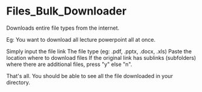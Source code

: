 # Files_Bulk_Downloader
Downloads entire file types from the internet. 


Eg: You want to download all lecture powerpoint all at once.

Simply input the file link
The file type (eg: .pdf, .pptx, .docx, .xls)
Paste the location where to download files
If the original link has sublinks (subfolders) where there are additional files, press "y" else "n".

That's all. You should be able to see all the file downloaded in your directory.
